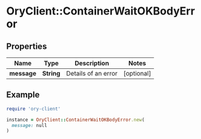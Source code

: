 # OryClient::ContainerWaitOKBodyError

## Properties

| Name | Type | Description | Notes |
| ---- | ---- | ----------- | ----- |
| **message** | **String** | Details of an error | [optional] |

## Example

```ruby
require 'ory-client'

instance = OryClient::ContainerWaitOKBodyError.new(
  message: null
)
```

